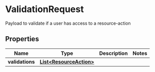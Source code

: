 

# ValidationRequest

Payload to validate if a user has access to a resource-action

## Properties

Name | Type | Description | Notes
------------ | ------------- | ------------- | -------------
**validations** | [**List&lt;ResourceAction&gt;**](ResourceAction.md) |  | 



